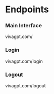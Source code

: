 # Endpoints

### Main Interface
vivagpt.com/

### Login
vivagpt.com/login

### Logout
vivagpt.com/logout
